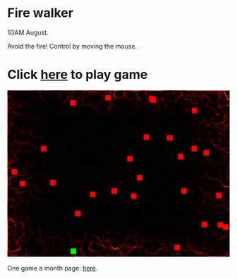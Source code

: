 Fire walker
===========

1GAM August.

Avoid the fire! Control by moving the mouse.

Click [here](http://martus.se/1gam/carlmartus/firewalker/) to play game
=======================================================================

![Screenshot](screenshot.png)

One game a month page: [here](http://www.onegameamonth.com/carlmartus).

